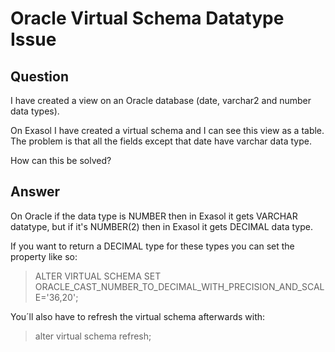# Oracle Virtual Schema Datatype Issue

## Question
I have created a view on an Oracle database (date, varchar2 and number data types).

On Exasol I have created a virtual schema and I can see this view as a table. The problem is that all the fields except that date have varchar data type.

How can this be solved?

## Answer
On Oracle if the data type is NUMBER then in Exasol it gets VARCHAR datatype, but if it's NUMBER(2) then in Exasol it gets DECIMAL data type.

If you want to return a DECIMAL type for these types you can set the property like so:

> ALTER VIRTUAL SCHEMA <your-schema-name-goes-here> SET ORACLE_CAST_NUMBER_TO_DECIMAL_WITH_PRECISION_AND_SCALE='36,20';

You´ll also have to refresh the virtual schema afterwards with:

> alter virtual schema <your-schema-name-goes-here> refresh;